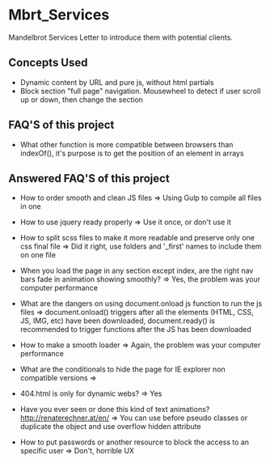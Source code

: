 # Mbrt_Services
Mandelbrot Services Letter to introduce them with potential clients.



## Concepts Used
* Dynamic content by URL and pure js, without html partials
* Block section "full page" navigation. Mousewheel to detect if user scroll up or down, then change the section



## FAQ'S of this project
* What other function is more compatible between browsers than indexOf(), it's purpose is to get the position of an element in arrays



## Answered FAQ'S of this project
* How to order smooth and clean JS files
=> Using Gulp to compile all files in one

* How to use jquery ready properly
=> Use it once, or don't use it

* How to split scss files to make it more readable and preserve only one css final file
=> Did it right, use folders and '_first' names to include them on one file

* When you load the page in any section except index, are the right nav bars fade in animation showing smoothly?
=> Yes, the problem was your computer performance

* What are the dangers on using document.onload js function to run the js files
=> document.onload() triggers after all the elements (HTML, CSS, JS, IMG, etc) have been downloaded, document.ready() is recommended to trigger functions after the JS has been downloaded

* How to make a smooth loader
=> Again, the problem was your computer performance

* What are the conditionals to hide the page for IE explorer non compatible versions
=> <!--[if lt IE 8]> <![endif]-->

* 404.html is only for dynamic webs?
=> Yes

* Have you ever seen or done this kind of text animations? http://renaterechner.at/en/
=> You can use before pseudo classes or duplicate the object and use overflow hidden attribute

* How to put passwords or another resource to block the access to an specific user
=> Don't, horrible UX